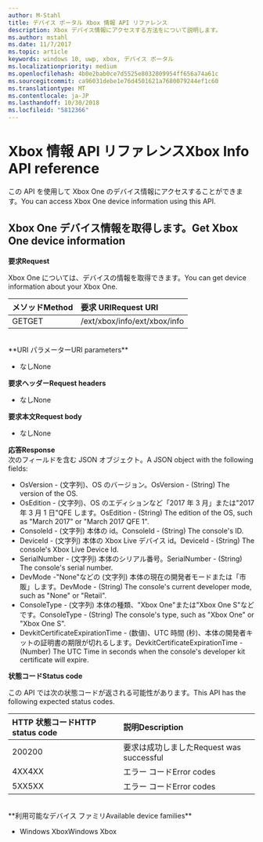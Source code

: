 ```yaml
---
author: M-Stahl
title: デバイス ポータル Xbox 情報 API リファレンス
description: Xbox デバイス情報にアクセスする方法をについて説明します。
ms.author: mstahl
ms.date: 11/7/2017
ms.topic: article
keywords: windows 10, uwp, xbox, デバイス ポータル
ms.localizationpriority: medium
ms.openlocfilehash: 4b0e2bab0ce7d5525e8032809954ff656a74a61c
ms.sourcegitcommit: ca96031debe1e76d4501621a7680079244ef1c60
ms.translationtype: MT
ms.contentlocale: ja-JP
ms.lasthandoff: 10/30/2018
ms.locfileid: "5812366"
---
```

# <a name="xbox-info-api-reference"></a><span data-ttu-id="9b101-104">Xbox 情報 API リファレンス</span><span class="sxs-lookup"><span data-stu-id="9b101-104">Xbox Info API reference</span></span>   
<span data-ttu-id="9b101-105">この API を使用して Xbox One のデバイス情報にアクセスすることができます。</span><span class="sxs-lookup"><span data-stu-id="9b101-105">You can access Xbox One device information using this API.</span></span>

## <a name="get-xbox-one-device-information"></a><span data-ttu-id="9b101-106">Xbox One デバイス情報を取得します。</span><span class="sxs-lookup"><span data-stu-id="9b101-106">Get Xbox One device information</span></span>

**<span data-ttu-id="9b101-107">要求</span><span class="sxs-lookup"><span data-stu-id="9b101-107">Request</span></span>**

<span data-ttu-id="9b101-108">Xbox One については、デバイスの情報を取得できます。</span><span class="sxs-lookup"><span data-stu-id="9b101-108">You can get device information about your Xbox One.</span></span>

<span data-ttu-id="9b101-109">メソッド</span><span class="sxs-lookup"><span data-stu-id="9b101-109">Method</span></span>      | <span data-ttu-id="9b101-110">要求 URI</span><span class="sxs-lookup"><span data-stu-id="9b101-110">Request URI</span></span>
:------     | :-----
<span data-ttu-id="9b101-111">GET</span><span class="sxs-lookup"><span data-stu-id="9b101-111">GET</span></span> | <span data-ttu-id="9b101-112">/ext/xbox/info</span><span class="sxs-lookup"><span data-stu-id="9b101-112">/ext/xbox/info</span></span>
<br />
**<span data-ttu-id="9b101-113">URI パラメーター</span><span class="sxs-lookup"><span data-stu-id="9b101-113">URI parameters</span></span>**

- <span data-ttu-id="9b101-114">なし</span><span class="sxs-lookup"><span data-stu-id="9b101-114">None</span></span>

**<span data-ttu-id="9b101-115">要求ヘッダー</span><span class="sxs-lookup"><span data-stu-id="9b101-115">Request headers</span></span>**

- <span data-ttu-id="9b101-116">なし</span><span class="sxs-lookup"><span data-stu-id="9b101-116">None</span></span>

**<span data-ttu-id="9b101-117">要求本文</span><span class="sxs-lookup"><span data-stu-id="9b101-117">Request body</span></span>**

- <span data-ttu-id="9b101-118">なし</span><span class="sxs-lookup"><span data-stu-id="9b101-118">None</span></span>

**<span data-ttu-id="9b101-119">応答</span><span class="sxs-lookup"><span data-stu-id="9b101-119">Response</span></span>**   
<span data-ttu-id="9b101-120">次のフィールドを含む JSON オブジェクト。</span><span class="sxs-lookup"><span data-stu-id="9b101-120">A JSON object with the following fields:</span></span>

* <span data-ttu-id="9b101-121">OsVersion - (文字列)、OS のバージョン。</span><span class="sxs-lookup"><span data-stu-id="9b101-121">OsVersion - (String) The version of the OS.</span></span>
* <span data-ttu-id="9b101-122">OsEdition - (文字列)、OS のエディションなど「2017 年 3 月」または"2017 年 3 月 1 日"QFE します。</span><span class="sxs-lookup"><span data-stu-id="9b101-122">OsEdition - (String) The edition of the OS, such as "March 2017" or "March 2017 QFE 1".</span></span>
* <span data-ttu-id="9b101-123">ConsoleId - (文字列) 本体の id。</span><span class="sxs-lookup"><span data-stu-id="9b101-123">ConsoleId - (String) The console's ID.</span></span>
* <span data-ttu-id="9b101-124">DeviceId - (文字列) 本体の Xbox Live デバイス id。</span><span class="sxs-lookup"><span data-stu-id="9b101-124">DeviceId - (String) The console's Xbox Live Device Id.</span></span>
* <span data-ttu-id="9b101-125">SerialNumber - (文字列) 本体のシリアル番号。</span><span class="sxs-lookup"><span data-stu-id="9b101-125">SerialNumber - (String) The console's serial number.</span></span>
* <span data-ttu-id="9b101-126">DevMode -"None"などの (文字列) 本体の現在の開発者モードまたは「市販」します。</span><span class="sxs-lookup"><span data-stu-id="9b101-126">DevMode - (String) The console's current developer mode, such as "None" or "Retail".</span></span>
* <span data-ttu-id="9b101-127">ConsoleType - (文字列) 本体の種類、"Xbox One"または"Xbox One S"などです。</span><span class="sxs-lookup"><span data-stu-id="9b101-127">ConsoleType - (String) The console's type, such as "Xbox One" or "Xbox One S".</span></span>
* <span data-ttu-id="9b101-128">DevkitCertificateExpirationTime - (数値)、UTC 時間 (秒)、本体の開発者キットの証明書の期限が切れるします。</span><span class="sxs-lookup"><span data-stu-id="9b101-128">DevkitCertificateExpirationTime - (Number) The UTC Time in seconds when the console's developer kit certificate will expire.</span></span>

**<span data-ttu-id="9b101-129">状態コード</span><span class="sxs-lookup"><span data-stu-id="9b101-129">Status code</span></span>**

<span data-ttu-id="9b101-130">この API では次の状態コードが返される可能性があります。</span><span class="sxs-lookup"><span data-stu-id="9b101-130">This API has the following expected status codes.</span></span>

<span data-ttu-id="9b101-131">HTTP 状態コード</span><span class="sxs-lookup"><span data-stu-id="9b101-131">HTTP status code</span></span>      | <span data-ttu-id="9b101-132">説明</span><span class="sxs-lookup"><span data-stu-id="9b101-132">Description</span></span>
:------     | :-----
<span data-ttu-id="9b101-133">200</span><span class="sxs-lookup"><span data-stu-id="9b101-133">200</span></span> | <span data-ttu-id="9b101-134">要求は成功しました</span><span class="sxs-lookup"><span data-stu-id="9b101-134">Request was successful</span></span>
<span data-ttu-id="9b101-135">4XX</span><span class="sxs-lookup"><span data-stu-id="9b101-135">4XX</span></span> | <span data-ttu-id="9b101-136">エラー コード</span><span class="sxs-lookup"><span data-stu-id="9b101-136">Error codes</span></span>
<span data-ttu-id="9b101-137">5XX</span><span class="sxs-lookup"><span data-stu-id="9b101-137">5XX</span></span> | <span data-ttu-id="9b101-138">エラー コード</span><span class="sxs-lookup"><span data-stu-id="9b101-138">Error codes</span></span>

<br />
**<span data-ttu-id="9b101-139">利用可能なデバイス ファミリ</span><span class="sxs-lookup"><span data-stu-id="9b101-139">Available device families</span></span>**

* <span data-ttu-id="9b101-140">Windows Xbox</span><span class="sxs-lookup"><span data-stu-id="9b101-140">Windows Xbox</span></span>